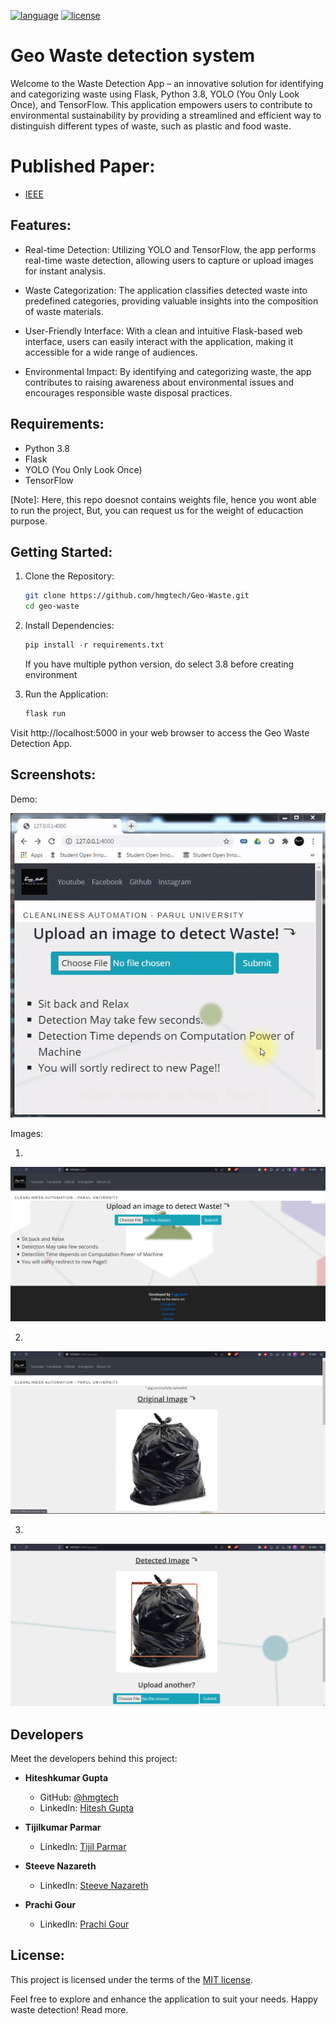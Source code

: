 [![language](https://img.shields.io/badge/language-python-blue
)](https://img.shields.io/badge/language-python-blue
) 
[![license](https://img.shields.io/badge/license-MIT-orange
)](https://img.shields.io/badge/coverage-86%25-orange
)

# Geo Waste detection system

Welcome to the Waste Detection App – an innovative solution for identifying and categorizing waste using Flask, Python 3.8, YOLO (You Only Look Once), and TensorFlow. This application empowers users to contribute to environmental sustainability by providing a streamlined and efficient way to distinguish different types of waste, such as plastic and food waste.

# Published Paper:
- [IEEE](https://ieeexplore.ieee.org/document/9418056)

## Features:
- Real-time Detection: Utilizing YOLO and TensorFlow, the app performs real-time waste detection, allowing users to capture or upload images for instant analysis.

- Waste Categorization: The application classifies detected waste into predefined categories, providing valuable insights into the composition of waste materials.

- User-Friendly Interface: With a clean and intuitive Flask-based web interface, users can easily interact with the application, making it accessible for a wide range of audiences.

- Environmental Impact: By identifying and categorizing waste, the app contributes to raising awareness about environmental issues and encourages responsible waste disposal practices.

## Requirements:
- Python 3.8
- Flask
- YOLO (You Only Look Once)
- TensorFlow

[Note]: Here, this repo doesnot contains weights file, hence you wont able to run the project, But, you can request us for the weight of educaction purpose.

## Getting Started:
1. Clone the Repository:
    
    ```bash
    git clone https://github.com/hmgtech/Geo-Waste.git
    cd geo-waste
    ```
2. Install Dependencies:

    ```python 
    pip install -r requirements.txt
    ```
    If you have multiple python version, do select 3.8 before creating environment

3. Run the Application:
    ```bash
    flask run
    ```
Visit http://localhost:5000 in your web browser to access the Geo Waste Detection App.

## Screenshots:
Demo:

![Geo-wate](./screenshots/demo.gif)

Images:

1. 
![Upload screen](./screenshots/Upload%20image.png)

2. 
![Original screen](./screenshots/Original%20Image.png)

3. 
![Detection screen](./screenshots/Detection.png)

## Developers

Meet the developers behind this project:

- **Hiteshkumar Gupta**
  - GitHub: [@hmgtech](https://github.com/hmgtech)
  - LinkedIn: [Hitesh Gupta](https://www.linkedin.com/in/hitesh-gupta-0878b3173/)


- **Tijilkumar Parmar**
  - LinkedIn: [Tijil Parmar](https://www.linkedin.com/in/tijil-parmar-009631161/)

- **Steeve Nazareth**
  - LinkedIn: [Steeve Nazareth](https://www.linkedin.com/in/steeve-nazareth/)

- **Prachi Gour**
  - LinkedIn: [Prachi Gour](https://www.linkedin.com/in/prachigour/)

## License:
This project is licensed under the terms of the [MIT license](LICENSE).

Feel free to explore and enhance the application to suit your needs. Happy waste detection! Read more.